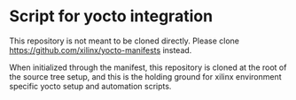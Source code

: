 Script for yocto integration
============================

This repository is not meant to be cloned directly.  Please clone
https://github.com/xilinx/yocto-manifests instead.

When initialized through the manifest, this repository is cloned at the root of
the source tree setup, and this is the holding ground for xilinx environment
specific yocto setup and automation scripts.

